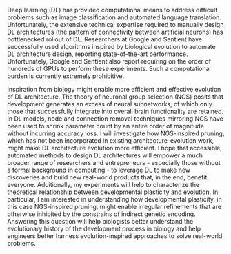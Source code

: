 Deep learning (DL) has provided computational means to address difficult problems such as image classification and automated language translation.
Unfortunately, the extensive technical expertise required to manually design DL architectures (the pattern of connectivity between artificial neurons) has bottlenecked rollout of DL.
Researchers at Google and Sentient have successfully used algorithms inspired by biological evolution to automate DL architecture design, reporting state-of-the-art performance.
Unfortunately, Google and Sentient also report requiring on the order of hundreds of GPUs to perform these experiments.
Such a computational burden is currently extremely prohibitive.

Inspiration from biology might enable more efficient and effective evolution of DL architecture.
The theory of neuronal group selection (NGS) posits that development generates an excess of neural subnetworks, of which only those that successfully integrate into overall brain functionality are retained.
In DL models, node and connection removal techniques mirroring NGS have been used to shrink parameter count by an entire order of magnitude without incurring accuracy loss.
I will investigate how NGS-inspired pruning, which has not been incorporated in existing architecture-evolution work, might make DL architecture evolution more efficient.
I hope that accessible, automated methods to design DL architectures will empower a much broader range of researchers and entrepreneurs - especially those without a formal background in computing - to leverage DL to make new discoveries and build new real-world products that, in the end, benefit everyone.
Additionally, my experiments will help to characterize the theoretical relationship between developmental plasticity and evolution.
In particular, I am interested in understanding how developmental plasticity, in this case NGS-inspired pruning, might enable irregular refinements that are otherwise inhibited by the constrains of indirect genetic encoding.
Answering this question will help biologists better understand the evolutionary history of the development process in biology and help engineers better harness evolution-inspired approaches to solve real-world problems.
